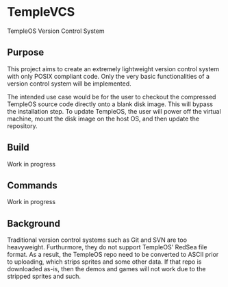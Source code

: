 # TempleVCS
TempleOS Version Control System

## Purpose
This project aims to create an extremely lightweight version control system with only POSIX compliant code. Only the very basic functionalities of a version control system will be implemented.

The intended use case would be for the user to checkout the compressed TempleOS source code directly onto a blank disk image. This will bypass the installation step. To update TempleOS, the user will power off the virtual machine, mount the disk image on the host OS, and then update the repository.

## Build
Work in progress

## Commands
Work in progress

## Background
Traditional version control systems such as Git and SVN are too heavyweight. Furthurmore, they do not support TempleOS' RedSea file format. As a result, the TempleOS repo need to be converted to ASCII prior to uploading, which strips sprites and some other data. If that repo is downloaded as-is, then the demos and games will not work due to the stripped sprites and such.
